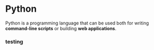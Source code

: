 # Python

Python is a programming language that can be used both for writing **command-line scripts** or building **web applications**.

### testing
